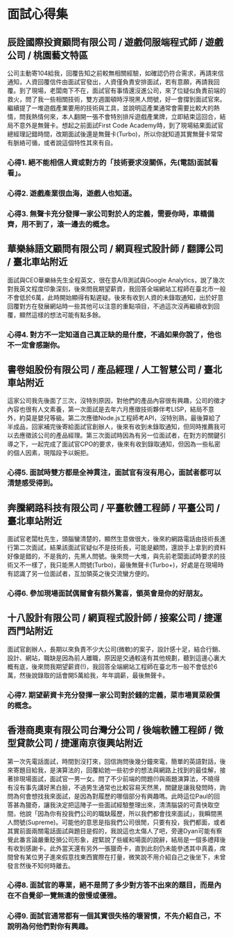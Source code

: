 # 面試心得集

## 辰詮國際投資顧問有限公司 / 遊戲伺服端程式師 / 遊戲公司 / 桃園藝文特區

公司主動寄104給我，回覆告知之前較無相關經驗，如確認仍符合需求，再請來信通知，人資回覆信件由面試官發出，人資僅負責安排面試，若有意願，再請我回覆。到了現場，老闆南下不在，面試官有事情還沒進公司，來了位疑似負責前端的救火，問了我一些相關技術，雙方週圍頓時浮現黑人問號，好一會撐到面試官來。繼續提了一堆遊戲產業要用的技術與工具，並說明這產業通常會需要比較大的熱情，問我熱情何來，本人翻開一張不會特別排斥遊戲產業牌，立即結束這回合，結局不意外是無聲卡。想起之前面試First Code Academy時，到了現場結果面試官總經理記錯時間，改期面試後還是無聲卡(Turbo)，所以你就知道其實無聲卡常常有脈絡可循，或者說這個特性其來有自。

### 心得1. 絕不能相信人資或對方的「技術要求沒關係，先(電話)面試看看」。
### 心得2. 遊戲產業很血海，遊戲人也知道。
### 心得3. 無聲卡充分發揮一家公司對於人的定義，需要你時，車轎備齊，用不到了，滾一邊去的概念。

## 華樂絲語文顧問有限公司 / 網頁程式設計師 / 翻譯公司 / 臺北車站附近

面試與CEO華樂絲先生全程英文，很在意A/B測試與Google Analytics，說了幾次對我英文程度印象深刻，後來問我期望薪資，我回答全端網站工程師在臺北市一般不會低於6萬，此時開始顯得有點遲疑。後來有收到人資的未錄取通知，出於好意回覆對方在發展網站時一些其他可以注意的重點項目，不過這次沒再繼續收到回覆，顯然這樣的想法可能有點多餘。

### 心得4. 對方不一定知道自己真正缺的是什麼，不過如果你說了，他也不一定會感謝你。

## 書卷姐股份有限公司 / 產品經理 / 人工智慧公司 / 臺北車站附近

這家公司我先後面了三次，沒特別原因，對他們的產品內容很有興趣，公司的徵才內容也很有人文素養，第一次面試是去年六月應徵技術夥伴考LISP，結局不意外，約莫是嬰兒等級。第二次應徵Node.js工程師考API，沒特別熟，最後算給了半成品，回家補完後寄給面試官創辦人，後來有收到未錄取通知，但同時推薦我可以去應徵該公司的產品經理。第三次面試時因為有另一位面試者，在對方的關鍵引導之下，一起完成了面試官CPO的要求，後來有收到錄取通知，但因為一些私密的個人因素，現階段予以婉拒。

### 心得5. 面試時雙方都是全神貫注，面試官有沒有用心，面試者都可以清楚感受得到。

## 奔騰網路科技有限公司 / 平臺軟體工程師 / 平臺公司 / 臺北車站附近

面試官老闆杜先生，頭腦蠻清楚的，顯然生意做很大，後來約網路電話由技術長進行第二次面試，結果該面試官疑似不是技術長，可能是顧問，還說手上拿到的資料好像是錯的，不是我的，先黑人問號。後來問一大堆，與先前老闆面試時要求的技術又不一樣了，我只能黑人問號(Turbo)，最後無聲卡(Turbo+)，好處是在現場時有認識了另一位面試者，互加領英之後交流蠻方便的。

### 心得6. 參加現場面試偶爾會有額外驚喜，領英會是你的好朋友。

## 十八設計有限公司 / 網頁程式設計師 / 接案公司 / 捷運西門站附近

面試官創辦人，長期以來負責不少大公司(微軟)的案子，設計感十足，結合行銷、設計、網站，職缺是因為前人離職，原因是交通較遠有其他規劃，聽到這邊心裏大概有底，後來問我期望薪資(!)，我回答全端網站工程師在臺北市一般不會低於6萬，然後說錄取的話會開5萬給我，年年調薪，最後無聲卡。

### 心得7. 期望薪資卡充分發揮一家公司對於錢的定義，菜市場買菜殺價的概念。

## 香港商奧東有限公司台灣分公司 / 後端軟體工程師 / 微型貸款公司 / 捷運南京復興站附近

第一次先電話面試，時間到沒打來，回信詢問後幾分鐘來電，簡單的英語對話，後來寄題目給我，是演算法的，回覆給她一些初步的想法與網路上找到的最佳解，接著排現場面試，面試官一男一女。問了不少前端的問題(!)與兩題演算法，不曉得有沒有事先講好黑白臉，不過男生通常也比較容易天然黑，關鍵是讓我發問時，詢問為何會想找我來面試，是因為對履歷的哪個部分有興趣嗎。此時這位Paul的回答甚為獵奇，讓我決定把這陣子一些面試經驗整理出來，清清腦袋的可貴快取空間，他說「因為你有投我們公司的職缺履歷，所以我們都會找來面試」，我瞬間黑人問號(Supreme)。可能他的意思是指我們公司很閒，只要有投，我們都面，或者其實前面兩關電話面試與題目是假的，我說這也太傷人了吧，旁邊Dyan可能有察覺此番言論嚴重貶損公司形象，趕緊說了些緩和場面的說辭，結局是一個多禮拜後有收到感謝卡。此外當天還有另外一張獵奇卡，直到此刻仍未能參透其中真義，席間曾有某位男子進來假意找東西實際在打量，微笑說不用介紹自己之後坐下，未曾發言然後不知何時離去。

### 心得8. 面試官的專業，絕不是問了多少對方答不出來的題目，而是內在不自覺卻一覽無遺的傲慢或優雅。
### 心得9. 面試官通常都有一個其實很失格的壞習慣，不先介紹自己，不說明為何他們對你有興趣。

